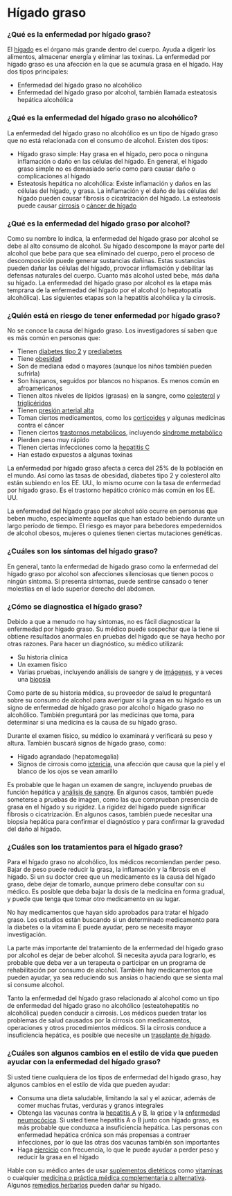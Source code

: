 Hígado graso
============


### ¿Qué es la enfermedad por hígado graso?


El [hígado](https://medlineplus.gov/spanish/liverdiseases.html) es el órgano más grande dentro del cuerpo. Ayuda a digerir los alimentos, almacenar energía y eliminar las toxinas. La enfermedad por hígado graso es una afección en la que se acumula grasa en el hígado. Hay dos tipos principales:


* Enfermedad del hígado graso no alcohólico
* Enfermedad del hígado graso por alcohol, también llamada esteatosis hepática alcohólica


### ¿Qué es la enfermedad del hígado graso no alcohólico?


La enfermedad del hígado graso no alcohólico es un tipo de hígado graso que no está relacionada con el consumo de alcohol. Existen dos tipos:


* Hígado graso simple: Hay grasa en el hígado, pero poca o ninguna inflamación o daño en las células del hígado. En general, el hígado graso simple no es demasiado serio como para causar daño o complicaciones al hígado
* Esteatosis hepática no alcohólica: Existe inflamación y daños en las células del hígado, y grasa. La inflamación y el daño de las células del hígado pueden causar fibrosis o cicatrización del hígado. La esteatosis puede causar [cirrosis](https://medlineplus.gov/spanish/cirrhosis.html) o [cáncer de hígado](https://medlineplus.gov/spanish/livercancer.html)


### ¿Qué es la enfermedad del hígado graso por alcohol?


Como su nombre lo indica, la enfermedad del hígado graso por alcohol se debe al alto consumo de alcohol. Su hígado descompone la mayor parte del alcohol que bebe para que sea eliminado del cuerpo, pero el proceso de descomposición puede generar sustancias dañinas. Estas sustancias pueden dañar las células del hígado, provocar inflamación y debilitar las defensas naturales del cuerpo. Cuanto más alcohol usted bebe, más daña su hígado. La enfermedad del hígado graso por alcohol es la etapa más temprana de la enfermedad del hígado por el alcohol (o hepatopatía alcohólica). Las siguientes etapas son la hepatitis alcohólica y la cirrosis.


### ¿Quién está en riesgo de tener enfermedad por hígado graso?


No se conoce la causa del hígado graso. Los investigadores sí saben que es más común en personas que:


* Tienen [diabetes tipo 2](https://medlineplus.gov/spanish/diabetestype2.html) y [prediabetes](https://medlineplus.gov/spanish/prediabetes.html)
* Tiene [obesidad](https://medlineplus.gov/spanish/obesity.html)
* Son de mediana edad o mayores (aunque los niños también pueden sufrirla)
* Son hispanos, seguidos por blancos no hispanos. Es menos común en afroamericanos
* Tienen altos niveles de lípidos (grasas) en la sangre, como [colesterol](https://medlineplus.gov/spanish/cholesterol.html) y [triglicéridos](https://medlineplus.gov/spanish/triglycerides.html)
* Tienen [presión arterial alta](https://medlineplus.gov/spanish/highbloodpressure.html)
* Toman ciertos medicamentos, como los [corticoides](https://medlineplus.gov/spanish/steroids.html) y algunas medicinas contra el cáncer
* Tienen ciertos [trastornos metabólicos](https://medlineplus.gov/spanish/metabolicdisorders.html), incluyendo [síndrome metabólico](https://medlineplus.gov/spanish/metabolicsyndrome.html)
* Pierden peso muy rápido
* Tienen ciertas infecciones como la [hepatitis C](https://medlineplus.gov/spanish/hepatitisc.html)
* Han estado expuestos a algunas toxinas


La enfermedad por hígado graso afecta a cerca del 25% de la población en el mundo. Así como las tasas de obesidad, diabetes tipo 2 y colesterol alto están subiendo en los EE. UU., lo mismo ocurre con la tasa de enfermedad por hígado graso. Es el trastorno hepático crónico más común en los EE. UU.


La enfermedad del hígado graso por alcohol sólo ocurre en personas que beben mucho, especialmente aquellas que han estado bebiendo durante un largo período de tiempo. El riesgo es mayor para bebedores empedernidos de alcohol obesos, mujeres o quienes tienen ciertas mutaciones genéticas.


### ¿Cuáles son los síntomas del hígado graso?


En general, tanto la enfermedad de hígado graso como la enfermedad del hígado graso por alcohol son afecciones silenciosas que tienen pocos o ningún síntoma. Si presenta síntomas, puede sentirse cansado o tener molestias en el lado superior derecho del abdomen.


### ¿Cómo se diagnostica el hígado graso?


Debido a que a menudo no hay síntomas, no es fácil diagnosticar la enfermedad por hígado graso. Su médico puede sospechar que la tiene si obtiene resultados anormales en pruebas del hígado que se haya hecho por otras razones. Para hacer un diagnóstico, su médico utilizará:


* Su historia clínica
* Un examen físico
* Varias pruebas, incluyendo análisis de sangre y de [imágenes](https://medlineplus.gov/spanish/diagnosticimaging.html), y a veces una [biopsia](https://medlineplus.gov/spanish/biopsy.html)


Como parte de su historia médica, su proveedor de salud le preguntará sobre su consumo de alcohol para averiguar si la grasa en su hígado es un signo de enfermedad de hígado graso por alcohol o hígado graso no alcohólico. También preguntará por las medicinas que toma, para determinar si una medicina es la causa de su hígado graso.


Durante el examen físico, su médico lo examinará y verificará su peso y altura. También buscará signos de hígado graso, como:


* Hígado agrandado (hepatomegalia)
* Signos de cirrosis como [ictericia](https://medlineplus.gov/spanish/jaundice.html), una afección que causa que la piel y el blanco de los ojos se vean amarillo


Es probable que le hagan un examen de sangre, incluyendo pruebas de función hepática y [análisis de sangre](https://medlineplus.gov/spanish/bloodcounttests.html). En algunos casos, también puede someterse a pruebas de imagen, como las que comprueban presencia de grasa en el hígado y su rigidez. La rigidez del hígado puede significar fibrosis o cicatrización. En algunos casos, también puede necesitar una biopsia hepática para confirmar el diagnóstico y para confirmar la gravedad del daño al hígado.


### ¿Cuáles son los tratamientos para el hígado graso?


Para el hígado graso no alcohólico, los médicos recomiendan perder peso. Bajar de peso puede reducir la grasa, la inflamación y la fibrosis en el hígado. Si un su doctor cree que un medicamento es la causa del hígado graso, debe dejar de tomarlo, aunque primero debe consultar con su médico. Es posible que deba bajar la dosis de la medicina en forma gradual, y puede que tenga que tomar otro medicamento en su lugar.


No hay medicamentos que hayan sido aprobados para tratar el hígado graso. Los estudios están buscando si un determinado medicamento para la diabetes o la vitamina E puede ayudar, pero se necesita mayor investigación.


La parte más importante del tratamiento de la enfermedad del hígado graso por alcohol es dejar de beber alcohol. Si necesita ayuda para lograrlo, es probable que deba ver a un terapeuta o participar en un programa de rehabilitación por consumo de alcohol. También hay medicamentos que pueden ayudar, ya sea reduciendo sus ansias o haciendo que se sienta mal si consume alcohol.


Tanto la enfermedad del hígado graso relacionado al alcohol como un tipo de enfermedad del hígado graso no alcohólico (esteatohepatitis no alcohólica) pueden conducir a cirrosis. Los médicos pueden tratar los problemas de salud causados por la cirrosis con medicamentos, operaciones y otros procedimientos médicos. Si la cirrosis conduce a insuficiencia hepática, es posible que necesite un [trasplante de hígado](https://medlineplus.gov/spanish/livertransplantation.html).


### ¿Cuáles son algunos cambios en el estilo de vida que pueden ayudar con la enfermedad del hígado graso?


Si usted tiene cualquiera de los tipos de enfermedad del hígado graso, hay algunos cambios en el estilo de vida que pueden ayudar:


* Consuma una dieta saludable, limitando la sal y el azúcar, además de comer muchas frutas, verduras y granos integrales
* Obtenga las vacunas contra la [hepatitis A](https://medlineplus.gov/spanish/hepatitisa.html) y [B](https://medlineplus.gov/spanish/hepatitisb.html), la [gripe](https://medlineplus.gov/spanish/flushot.html) y la [enfermedad neumocócica](https://medlineplus.gov/spanish/pneumococcalinfections.html). Si usted tiene hepatitis A o B junto con hígado graso, es más probable que conduzca a insuficiencia hepática. Las personas con enfermedad hepática crónica son más propensas a contraer infecciones, por lo que las otras dos vacunas también son importantes
* Haga [ejercicio](https://medlineplus.gov/spanish/exerciseandphysicalfitness.html) con frecuencia, lo que le puede ayudar a perder peso y reducir la grasa en el hígado


Hable con su médico antes de usar [suplementos dietéticos](https://medlineplus.gov/spanish/dietarysupplements.html) como [vitaminas](https://medlineplus.gov/spanish/vitamins.html) o cualquier [medicina o práctica médica complementaria o alternativa](https://medlineplus.gov/spanish/complementaryandintegrativemedicine.html). Algunos [remedios herbarios](https://medlineplus.gov/spanish/herbalmedicine.html) pueden dañar su hígado.

